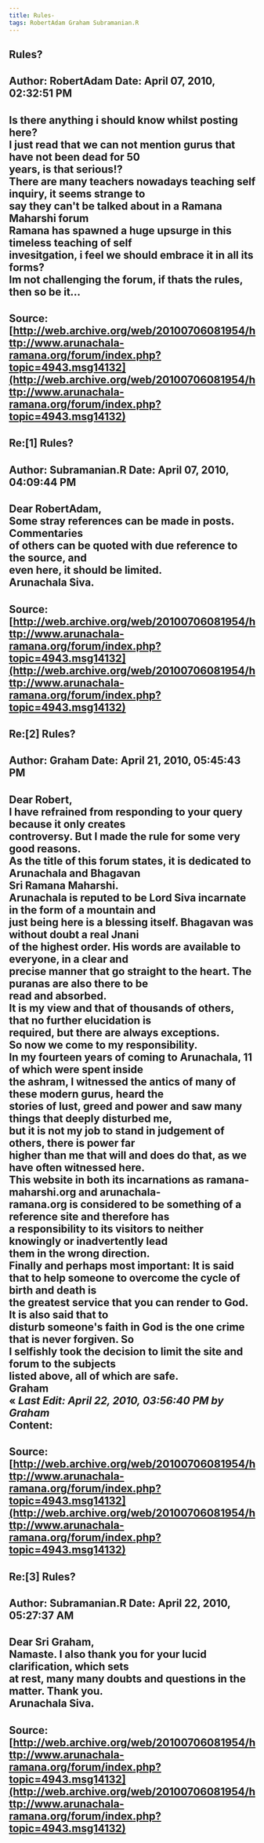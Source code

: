 ```yaml
--- 
title: Rules-   
tags: RobertAdam Graham Subramanian.R  
---  
```

## Rules?  
Author: RobertAdam          Date: April 07, 2010, 02:32:51 PM  
---  
Is there anything i should know whilst posting here?   
I just read that we can not mention gurus that have not been dead for 50  
years, is that serious!?   
There are many teachers nowadays teaching self inquiry, it seems strange to  
say they can't be talked about in a Ramana Maharshi forum   
Ramana has spawned a huge upsurge in this timeless teaching of self  
invesitgation, i feel we should embrace it in all its forms?   
Im not challenging the forum, if thats the rules, then so be it...
 ---  
Source:[http://web.archive.org/web/20100706081954/http://www.arunachala-ramana.org/forum/index.php?topic=4943.msg14132](http://web.archive.org/web/20100706081954/http://www.arunachala-ramana.org/forum/index.php?topic=4943.msg14132)   
---  

## Re:[1] Rules?  
Author: Subramanian.R       Date: April 07, 2010, 04:09:44 PM  
---  
Dear RobertAdam,   
Some stray references can be made in posts. Commentaries   
of others can be quoted with due reference to the source, and   
even here, it should be limited.   
Arunachala Siva.
 ---  
Source:[http://web.archive.org/web/20100706081954/http://www.arunachala-ramana.org/forum/index.php?topic=4943.msg14132](http://web.archive.org/web/20100706081954/http://www.arunachala-ramana.org/forum/index.php?topic=4943.msg14132)   
---  

## Re:[2] Rules?  
Author: Graham              Date: April 21, 2010, 05:45:43 PM  
---  
Dear Robert,   
I have refrained from responding to your query because it only creates  
controversy. But I made the rule for some very good reasons.   
As the title of this forum states, it is dedicated to Arunachala and Bhagavan  
Sri Ramana Maharshi.   
Arunachala is reputed to be Lord Siva incarnate in the form of a mountain and  
just being here is a blessing itself. Bhagavan was without doubt a real Jnani  
of the highest order. His words are available to everyone, in a clear and  
precise manner that go straight to the heart. The puranas are also there to be  
read and absorbed.   
It is my view and that of thousands of others, that no further elucidation is  
required, but there are always exceptions.   
So now we come to my responsibility.   
In my fourteen years of coming to Arunachala, 11 of which were spent inside  
the ashram, I witnessed the antics of many of these modern gurus, heard the  
stories of lust, greed and power and saw many things that deeply disturbed me,  
but it is not my job to stand in judgement of others, there is power far  
higher than me that will and does do that, as we have often witnessed here.   
This website in both its incarnations as ramana-maharshi.org and arunachala-  
ramana.org is considered to be something of a reference site and therefore has  
a responsibility to its visitors to neither knowingly or inadvertently lead  
them in the wrong direction.   
Finally and perhaps most important: It is said that to help someone to overcome the cycle of birth and death is  
the greatest service that you can render to God. It is also said that to  
disturb someone's faith in God is the one crime that is **never** forgiven. So  
I selfishly took the decision to limit the site and forum to the subjects  
listed above, all of which are safe.   
Graham   
« _Last Edit: April 22, 2010, 03:56:40 PM by Graham_  
Content:
 ---  
Source:[http://web.archive.org/web/20100706081954/http://www.arunachala-ramana.org/forum/index.php?topic=4943.msg14132](http://web.archive.org/web/20100706081954/http://www.arunachala-ramana.org/forum/index.php?topic=4943.msg14132)   
---  

## Re:[3] Rules?  
Author: Subramanian.R       Date: April 22, 2010, 05:27:37 AM  
---  
Dear Sri Graham,   
Namaste. I also thank you for your lucid clarification, which sets   
at rest, many many doubts and questions in the matter. Thank you.   
Arunachala Siva.
 ---  
Source:[http://web.archive.org/web/20100706081954/http://www.arunachala-ramana.org/forum/index.php?topic=4943.msg14132](http://web.archive.org/web/20100706081954/http://www.arunachala-ramana.org/forum/index.php?topic=4943.msg14132)   
---  

